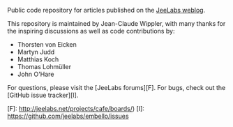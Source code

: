 Public code repository for articles published on the [JeeLabs weblog][1].

[1]: https://jeelabs.org/

This repository is maintained by Jean-Claude Wippler, with many thanks for the
inspiring discussions as well as code contributions by:

* Thorsten von Eicken
* Martyn Judd
* Matthias Koch
* Thomas Lohmüller
* John O'Hare

For questions, please visit the [JeeLabs forums][F].
For bugs, check out the [GitHub issue tracker][I].

   [F]: http://jeelabs.net/projects/cafe/boards/)
   [I]: https://github.com/jeelabs/embello/issues
